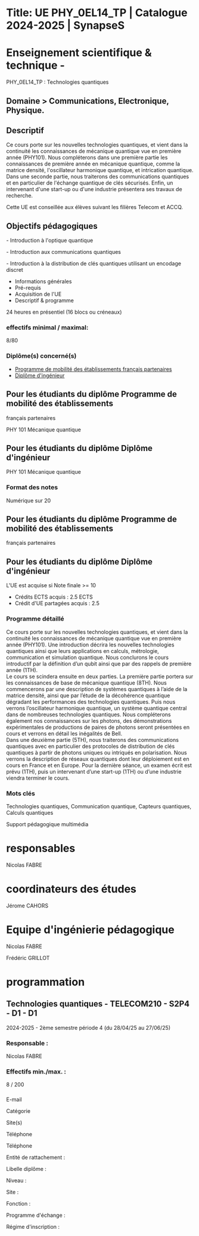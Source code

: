 # Title: UE PHY_0EL14_TP | Catalogue 2024-2025 | SynapseS

#  [ ](/catalogue/2024-2025) Enseignement scientifique & technique \-
PHY_0EL14_TP : Technologies quantiques

## Domaine > Communications, Electronique, Physique.

## Descriptif

Ce cours porte sur les nouvelles technologies quantiques, et vient dans la
continuité les connaissances de mécanique quantique vue en première année
(PHY101). Nous compléterons dans une première partie les connaissances de
première année en mécanique quantique, comme la matrice densité, l'oscillateur
harmonique quantique, et intrication quantique. Dans une seconde partie, nous
traiterons des communications quantiques et en particulier de l'échange
quantique de clés sécurisés. Enfin, un intervenant d'une start-up ou d'une
industrie présentera ses travaux de recherche.

Cette UE est conseillée aux élèves suivant les filières Telecom et ACCQ.

## Objectifs pédagogiques

\- Introduction à l'optique quantique

\- Introduction aux communications quantiques

\- Introduction à la distribution de clés quantiques utilisant un encodage
discret

  * Informations générales
  * Pré-requis
  * Acquisition de l'UE
  * Descriptif & programme

24 heures en présentiel (16 blocs ou créneaux)

### effectifs minimal / maximal:

8/80

### Diplôme(s) concerné(s)

  * [Programme de mobilité des établissements français partenaires](/catalogue/2024-2025/diplome/2063/PEF-programme-de-mobilite-des-etablissements-francais-partenaires)
  * [Diplôme d'ingénieur](/catalogue/2024-2025/diplome/4/ING-diplome-d-ingenieur)

## Pour les étudiants du diplôme Programme de mobilité des établissements
français partenaires

PHY 101 Mécanique quantique

## Pour les étudiants du diplôme Diplôme d'ingénieur

PHY 101 Mécanique quantique

### Format des notes

Numérique sur 20

## Pour les étudiants du diplôme Programme de mobilité des établissements
français partenaires

## Pour les étudiants du diplôme Diplôme d'ingénieur

L'UE est acquise si Note finale >= 10

  * Crédits ECTS acquis : 2.5 ECTS
  * Crédit d'UE partagées acquis : 2.5

### Programme détaillé

Ce cours porte sur les nouvelles technologies quantiques, et vient dans la
continuité les connaissances de mécanique quantique vue en première année
(PHY101). Une introduction décrira les nouvelles technologies quantiques ainsi
que leurs applications en calculs, métrologie, communication et simulation
quantique. Nous conclurons le cours introductif par la définition d’un qubit
ainsi que par des rappels de première année (1TH).  
Le cours se scindera ensuite en deux parties. La première partie portera sur
les connaissances de base de mécanique quantique (8TH). Nous commencerons par
une description de systèmes quantiques à l’aide de la matrice densité, ainsi
que par l’étude de la décohérence quantique dégradant les performances des
technologies quantiques. Puis nous verrons l’oscillateur harmonique quantique,
un système quantique central dans de nombreuses technologies quantiques. Nous
compléterons également nos connaissances sur les photons, des démonstrations
expérimentales de productions de paires de photons seront présentées en cours
et verrons en détail les inégalités de Bell.  
Dans une deuxième partie (5TH), nous traiterons des communications quantiques
avec en particulier des protocoles de distribution de clés quantiques à partir
de photons uniques ou intriqués en polarisation. Nous verrons la description
de réseaux quantiques dont leur déploiement est en cours en France et en
Europe. Pour la dernière séance, un examen écrit est prévu (1TH), puis un
intervenant d’une start-up (1TH) ou d’une industrie viendra terminer le cours.

### Mots clés

Technologies quantiques, Communication quantique, Capteurs quantiques, Calculs
quantiques

Support pédagogique multimédia

# responsables

Nicolas FABRE

# coordinateurs des études

Jérome CAHORS

# Equipe d'ingénierie pédagogique

Nicolas FABRE

Frédéric GRILLOT

# programmation

## Technologies quantiques - TELECOM210 - S2P4 - D1 - D1

2024-2025 - 2ème semestre période 4 (du 28/04/25 au 27/06/25)

### Responsable :

Nicolas FABRE

### Effectifs min./max. :

8 / 200

###

E-mail

Catégorie

Site(s)

Téléphone

Téléphone

Entité de rattachement :

Libelle diplôme :

Niveau :

Site :

Fonction :

Programme d'échange :

Régime d'inscription :

